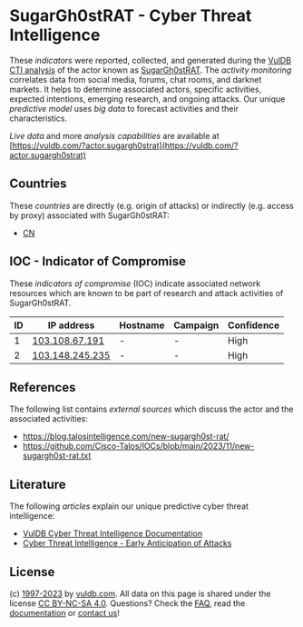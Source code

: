 # SugarGh0stRAT - Cyber Threat Intelligence

These _indicators_ were reported, collected, and generated during the [VulDB CTI analysis](https://vuldb.com/?kb.cti) of the actor known as [SugarGh0stRAT](https://vuldb.com/?actor.sugargh0strat). The _activity monitoring_ correlates data from social media, forums, chat rooms, and darknet markets. It helps to determine associated actors, specific activities, expected intentions, emerging research, and ongoing attacks. Our unique _predictive model_ uses _big data_ to forecast activities and their characteristics.

_Live data_ and more _analysis capabilities_ are available at [https://vuldb.com/?actor.sugargh0strat](https://vuldb.com/?actor.sugargh0strat)

## Countries

These _countries_ are directly (e.g. origin of attacks) or indirectly (e.g. access by proxy) associated with SugarGh0stRAT:

* [CN](https://vuldb.com/?country.cn)

## IOC - Indicator of Compromise

These _indicators of compromise_ (IOC) indicate associated network resources which are known to be part of research and attack activities of SugarGh0stRAT.

ID | IP address | Hostname | Campaign | Confidence
-- | ---------- | -------- | -------- | ----------
1 | [103.108.67.191](https://vuldb.com/?ip.103.108.67.191) | - | - | High
2 | [103.148.245.235](https://vuldb.com/?ip.103.148.245.235) | - | - | High

## References

The following list contains _external sources_ which discuss the actor and the associated activities:

* https://blog.talosintelligence.com/new-sugargh0st-rat/
* https://github.com/Cisco-Talos/IOCs/blob/main/2023/11/new-sugargh0st-rat.txt

## Literature

The following _articles_ explain our unique predictive cyber threat intelligence:

* [VulDB Cyber Threat Intelligence Documentation](https://vuldb.com/?kb.cti)
* [Cyber Threat Intelligence - Early Anticipation of Attacks](https://www.scip.ch/en/?labs.20201022)

## License

(c) [1997-2023](https://vuldb.com/?kb.changelog) by [vuldb.com](https://vuldb.com/?kb.about). All data on this page is shared under the license [CC BY-NC-SA 4.0](https://creativecommons.org/licenses/by-nc-sa/4.0/). Questions? Check the [FAQ](https://vuldb.com/?kb.faq), read the [documentation](https://vuldb.com/?kb) or [contact us](https://vuldb.com/?contact)!
